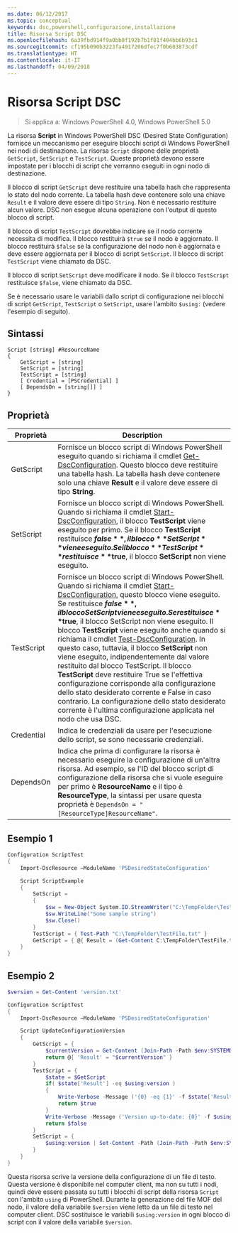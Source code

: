 ```yaml
---
ms.date: 06/12/2017
ms.topic: conceptual
keywords: dsc,powershell,configurazione,installazione
title: Risorsa Script DSC
ms.openlocfilehash: 6a39fbd914f9a0bb0f192b7b1f81f404bb6b93c1
ms.sourcegitcommit: cf195b090b3223fa4917206dfec7f0b603873cdf
ms.translationtype: HT
ms.contentlocale: it-IT
ms.lasthandoff: 04/09/2018
---
```

# <a name="dsc-script-resource"></a>Risorsa Script DSC


> Si applica a: Windows PowerShell 4.0, Windows PowerShell 5.0

La risorsa **Script** in Windows PowerShell DSC (Desired State Configuration) fornisce un meccanismo per eseguire blocchi script di Windows PowerShell nei nodi di destinazione. La risorsa `Script` dispone delle proprietà `GetScript`, `SetScript` e `TestScript`. Queste proprietà devono essere impostate per i blocchi di script che verranno eseguiti in ogni nodo di destinazione.

Il blocco di script `GetScript` deve restituire una tabella hash che rappresenta lo stato del nodo corrente. La tabella hash deve contenere solo una chiave `Result` e il valore deve essere di tipo `String`. Non è necessario restituire alcun valore. DSC non esegue alcuna operazione con l'output di questo blocco di script.

Il blocco di script `TestScript` dovrebbe indicare se il nodo corrente necessita di modifica. Il blocco restituirà `$true` se il nodo è aggiornato. Il blocco restituirà `$false` se la configurazione del nodo non è aggiornata e deve essere aggiornata per il blocco di script `SetScript`. Il blocco di script `TestScript` viene chiamato da DSC.

Il blocco di script `SetScript` deve modificare il nodo. Se il blocco `TestScript` restituisce `$false`, viene chiamato da DSC.

Se è necessario usare le variabili dallo script di configurazione nei blocchi di script `GetScript`, `TestScript` o `SetScript`, usare l'ambito `$using:` (vedere l'esempio di seguito).


## <a name="syntax"></a>Sintassi

```
Script [string] #ResourceName
{
    GetScript = [string]
    SetScript = [string]
    TestScript = [string]
    [ Credential = [PSCredential] ]
    [ DependsOn = [string[]] ]
}
```

## <a name="properties"></a>Proprietà

|  Proprietà  |  Description   |
|---|---|
| GetScript| Fornisce un blocco script di Windows PowerShell eseguito quando si richiama il cmdlet [Get-DscConfiguration](https://technet.microsoft.com/library/dn407379.aspx). Questo blocco deve restituire una tabella hash. La tabella hash deve contenere solo una chiave **Result** e il valore deve essere di tipo **String**.|
| SetScript| Fornisce un blocco script di Windows PowerShell. Quando si richiama il cmdlet [Start-DscConfiguration](https://technet.microsoft.com/library/dn521623.aspx), il blocco **TestScript** viene eseguito per primo. Se il blocco **TestScript** restituisce **$false**, il blocco **SetScript** viene eseguito. Se il blocco **TestScript** restituisce **$true**, il blocco **SetScript** non viene eseguito.|
| TestScript| Fornisce un blocco script di Windows PowerShell. Quando si richiama il cmdlet [Start-DscConfiguration](https://technet.microsoft.com/library/dn521623.aspx), questo blocco viene eseguito. Se restituisce **$false**, il blocco SetScript viene eseguito. Se restituisce **$true**, il blocco SetScript non viene eseguito. Il blocco **TestScript** viene eseguito anche quando si richiama il cmdlet [Test-DscConfiguration](https://technet.microsoft.com/en-us/library/dn407382.aspx). In questo caso, tuttavia, il blocco **SetScript** non viene eseguito, indipendentemente dal valore restituito dal blocco TestScript. Il blocco **TestScript** deve restituire True se l'effettiva configurazione corrisponde alla configurazione dello stato desiderato corrente e False in caso contrario. La configurazione dello stato desiderato corrente è l'ultima configurazione applicata nel nodo che usa DSC.|
| Credential| Indica le credenziali da usare per l'esecuzione dello script, se sono necessarie credenziali.|
| DependsOn| Indica che prima di configurare la risorsa è necessario eseguire la configurazione di un'altra risorsa. Ad esempio, se l'ID del blocco script di configurazione della risorsa che si vuole eseguire per primo è **ResourceName** e il tipo è **ResourceType**, la sintassi per usare questa proprietà è `DependsOn = "[ResourceType]ResourceName"`.

## <a name="example-1"></a>Esempio 1
```powershell
Configuration ScriptTest
{
    Import-DscResource –ModuleName 'PSDesiredStateConfiguration'

    Script ScriptExample
    {
        SetScript =
        {
            $sw = New-Object System.IO.StreamWriter("C:\TempFolder\TestFile.txt")
            $sw.WriteLine("Some sample string")
            $sw.Close()
        }
        TestScript = { Test-Path "C:\TempFolder\TestFile.txt" }
        GetScript = { @{ Result = (Get-Content C:\TempFolder\TestFile.txt) } }
    }
}
```

## <a name="example-2"></a>Esempio 2
```powershell
$version = Get-Content 'version.txt'

Configuration ScriptTest
{
    Import-DscResource –ModuleName 'PSDesiredStateConfiguration'

    Script UpdateConfigurationVersion
    {
        GetScript = {
            $currentVersion = Get-Content (Join-Path -Path $env:SYSTEMDRIVE -ChildPath 'version.txt')
            return @{ 'Result' = "$currentVersion" }
        }
        TestScript = {
            $state = $GetScript
            if( $state['Result'] -eq $using:version )
            {
                Write-Verbose -Message ('{0} -eq {1}' -f $state['Result'],$using:version)
                return $true
            }
            Write-Verbose -Message ('Version up-to-date: {0}' -f $using:version)
            return $false
        }
        SetScript = {
            $using:version | Set-Content -Path (Join-Path -Path $env:SYSTEMDRIVE -ChildPath 'version.txt')
        }
    }
}
```

Questa risorsa scrive la versione della configurazione di un file di testo. Questa versione è disponibile nel computer client, ma non su tutti i nodi, quindi deve essere passata su tutti i blocchi di script della risorsa `Script` con l'ambito `using` di PowerShell. Durante la generazione del file MOF del nodo, il valore della variabile `$version` viene letto da un file di testo nel computer client. DSC sostituisce le variabili `$using:version` in ogni blocco di script con il valore della variabile `$version`.